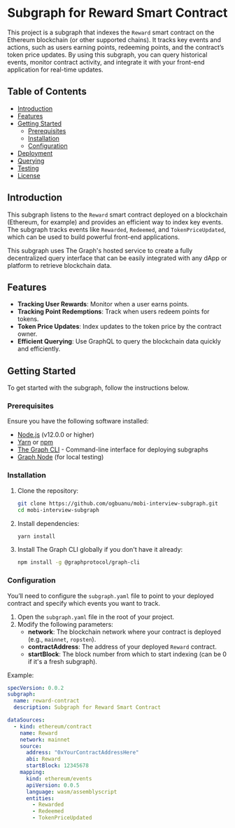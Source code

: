 # Subgraph for Reward Smart Contract

This project is a subgraph that indexes the `Reward` smart contract on the Ethereum blockchain (or other supported chains). It tracks key events and actions, such as users earning points, redeeming points, and the contract’s token price updates. By using this subgraph, you can query historical events, monitor contract activity, and integrate it with your front-end application for real-time updates.

## Table of Contents

- [Introduction](#introduction)
- [Features](#features)
- [Getting Started](#getting-started)
  - [Prerequisites](#prerequisites)
  - [Installation](#installation)
  - [Configuration](#configuration)
- [Deployment](#deployment)
- [Querying](#querying)
- [Testing](#testing)
- [License](#license)

## Introduction

This subgraph listens to the `Reward` smart contract deployed on a blockchain (Ethereum, for example) and provides an efficient way to index key events. The subgraph tracks events like `Rewarded`, `Redeemed`, and `TokenPriceUpdated`, which can be used to build powerful front-end applications.

This subgraph uses The Graph's hosted service to create a fully decentralized query interface that can be easily integrated with any dApp or platform to retrieve blockchain data.

## Features

- **Tracking User Rewards**: Monitor when a user earns points.
- **Tracking Point Redemptions**: Track when users redeem points for tokens.
- **Token Price Updates**: Index updates to the token price by the contract owner.
- **Efficient Querying**: Use GraphQL to query the blockchain data quickly and efficiently.

## Getting Started

To get started with the subgraph, follow the instructions below.

### Prerequisites

Ensure you have the following software installed:

- [Node.js](https://nodejs.org/) (v12.0.0 or higher)
- [Yarn](https://yarnpkg.com/) or [npm](https://npmjs.com)
- [The Graph CLI](https://thegraph.com/docs/introduction) - Command-line interface for deploying subgraphs
- [Graph Node](https://thegraph.com/docs/graph-node) (for local testing)

### Installation

1. Clone the repository:

   ```bash
   git clone https://github.com/ogbuanu/mobi-interview-subgraph.git
   cd mobi-interview-subgraph
   ```

2. Install dependencies:

   ```bash
   yarn install
   ```

3. Install The Graph CLI globally if you don't have it already:

   ```bash
   npm install -g @graphprotocol/graph-cli
   ```

### Configuration

You’ll need to configure the `subgraph.yaml` file to point to your deployed contract and specify which events you want to track.

1. Open the `subgraph.yaml` file in the root of your project.
2. Modify the following parameters:
   - **network**: The blockchain network where your contract is deployed (e.g., `mainnet`, `ropsten`).
   - **contractAddress**: The address of your deployed `Reward` contract.
   - **startBlock**: The block number from which to start indexing (can be 0 if it's a fresh subgraph).

Example:

```yaml
specVersion: 0.0.2
subgraph:
  name: reward-contract
  description: Subgraph for Reward Smart Contract

dataSources:
  - kind: ethereum/contract
    name: Reward
    network: mainnet
    source:
      address: "0xYourContractAddressHere"
      abi: Reward
      startBlock: 12345678
    mapping:
      kind: ethereum/events
      apiVersion: 0.0.5
      language: wasm/assemblyscript
      entities:
        - Rewarded
        - Redeemed
        - TokenPriceUpdated
```
